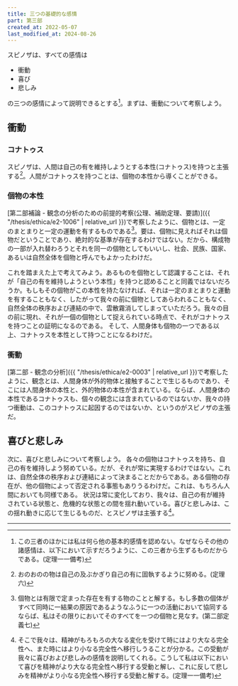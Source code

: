 ```yaml
---
title: 三つの基礎的な感情
part: 第三部
created_at: 2022-05-07
last_modified_at: 2024-08-26
---
```


スピノザは、すべての感情は

- 衝動
- 喜び
- 悲しみ

の三つの感情によって説明できるとする[^ref1]。まずは、衝動について考察しよう。

[^ref1]:この三者のほかには私は何ら他の基本的感情を認めない。なぜならその他の諸感情は、以下において示すだろうように、この三者から生ずるものだからである。(定理一一備考)

## 衝動

### コナトゥス

スピノザは、人間は自己の有を維持しようとする本性(コナトゥス)を持つと主張する[^ref2-1]。人間がコナトゥスを持つことは、個物の本性から導くことができる。

[^ref2-1]:おのおのの物は自己の及ぶかぎり自己の有に固執するように努める。(定理六)

### 個物の本性

[第二部補論 - 観念の分析のための前提的考察(公理、補助定理、要請)]({{ "/thesis/ethica/e2-1006" | relative_url }})で考察したように、個物とは、一定のまとまりと一定の運動を有するものである[^ref2-2]。要は、個物に見えればそれは個物だということであり、絶対的な基準が存在するわけではない。だから、構成物の一部が入れ替わろうとそれを同一の個物としてもいいし、社会、民族、国家、あるいは自然全体を個物と呼んでもよかったわけだ。

[^ref2-2]:個物とは有限で定まった存在を有する物のことと解する。もし多数の個体がすべて同時に一結果の原因であるようなふうに一つの活動において協同するならば、私はその限りにおいてそのすべてを一つの個物と見なす。(第二部定義七)

これを踏まえた上で考えてみよう。あるものを個物として認識することは、それが「自己の有を維持しようという本性」を持つと認めることと同義ではないだろうか。もしもその個物がこの本性を持たなければ、それは一定のまとまりと運動を有することもなく、したがって我々の前に個物としてあらわれることもなく、自然全体の秩序および連結の中で、雲散霧消してしまっていただろう。我々の目の前に現れ、それが一個の個物として捉えられている時点で、それがコナトゥスを持つことの証明になるのである。
そして、人間身体も個物の一つである以上、コナトゥスを本性として持つことになるわけだ。

### 衝動

[第二部 - 観念の分析]({{ "/thesis/ethica/e2-0003" | relative_url }})で考察したように、観念とは、人間身体が外的物体と接触することで生じるものであり、そこには人間身体の本性と、外的物体の本性が含まれている。ならば、人間身体の本性であるコナトゥスも、個々の観念には含まれているのではないか、我々の持つ衝動は、このコナトゥスに起因するのではないか、というのがスピノザの主張だ。

## 喜びと悲しみ

次に、喜びと悲しみについて考察しよう。
各々の個物はコナトゥスを持ち、自己の有を維持しよう努めている。だが、それが常に実現するわけではない。これは、自然全体の秩序および連結によって決まることだからである。ある個物の存在が、他の個物によって否定される事態もありうるわけだ。これは、もちろん人間においても同様である。
状況は常に変化しており、我々は、自己の有が維持されている状態と、危機的な状態との間を揺れ動いている。喜びと悲しみは、この揺れ動きに応じて生じるものだ、とスピノザは主張する[^ref3]。

[^ref3]:そこで我々は、精神がもろもろの大なる変化を受けて時にはより大なる完全性へ、また時にはより小なる完全性へ移行しうることが分かる。この受動が我々に喜びおよび悲しみの感情を説明してくれる。こうして私は以下において喜びを精神がより大なる完全性へ移行する受動と解し、これに反して悲しみを精神がより小なる完全性へ移行する受動と解する。(定理一一備考)

---